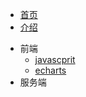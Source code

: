 <!-- 侧边导航栏 -->
* [首页](README)
* [介绍](/guide)
<!-- 加一个斜杠在是寻找文件夹，不加斜杠是寻找文件 -->

* 前端
    * [javascprit](ui/javascript/)  
    * [echarts](ui/echarts/)
* 服务端